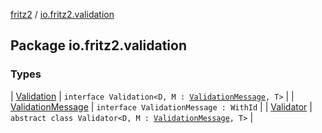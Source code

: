 [fritz2](../index.md) / [io.fritz2.validation](./index.md)

## Package io.fritz2.validation

### Types

| [Validation](-validation/index.md) | `interface Validation<D, M : `[`ValidationMessage`](-validation-message/index.md)`, T>` |
| [ValidationMessage](-validation-message/index.md) | `interface ValidationMessage : WithId` |
| [Validator](-validator/index.md) | `abstract class Validator<D, M : `[`ValidationMessage`](-validation-message/index.md)`, T>` |

